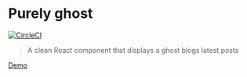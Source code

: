 # Purely ghost

[![CircleCI](https://circleci.com/gh/mariushe/purely-ghost.svg?style=svg)](https://circleci.com/gh/mariushe/purely-ghost)

> A clean React component that displays a ghost blogs latest posts

[Demo](www.mariusherring.netlify.com) 
